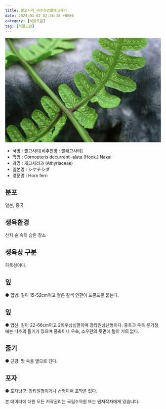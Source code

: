 ```yaml
---
title: 뿔고사리_비추천명뿔왜고사리
date: 2024-04-02 02:36:38 +0800
category: [식물도감]
tag: [식물도감]
---
```




![뿔고사리[비추천명 : 뿔왜고사리]](/assets/img/fileUpload/plants/basic/Polypodiaceae/Cornopteris/4093/3_th2.JPG)
- 국명 : 뿔고사리[비추천명 : 뿔왜고사리]
- 학명 : Cornopteris decurrenti-alata (Hook.) Nakai
- 과명 : 개고사리과 (Athyriaceae)
- 일본명 : シケチシダ
- 영문명 : Horn fern


## 분포
일본, 중국
## 생육환경
산지 숲 속의 습한 장소 
## 생육상 구분
하록성이다. 
## 잎
● 엽병: 길이 15-52cm이고 옅은 갈색 인편이 드문드문 붙는다. 
## 잎
● 엽신: 길이 22-66cm이고 2회우상심열이며 장타원상난형이다. 중축과 우축 분기점에는 다수의 돌기가 있으며 중축이나 우축, 소우편의 뒷면에 털이 거의 없다. 
## 줄기
● 근경: 땅 속을 옆으로 긴다. 
## 포자
● 포자낭군: 장타원형이거나 선형이며 포막은 없다. 






본 데이터에 대한 모든 저작권리는 국립수목원 또는 원저작자에게 있습니다.
